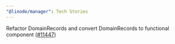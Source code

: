 ```yaml
---
"@linode/manager": Tech Stories
---
```


Refactor DomainRecords and convert DomainRecords to functional component ([#11447](https://github.com/linode/manager/pull/11447))
